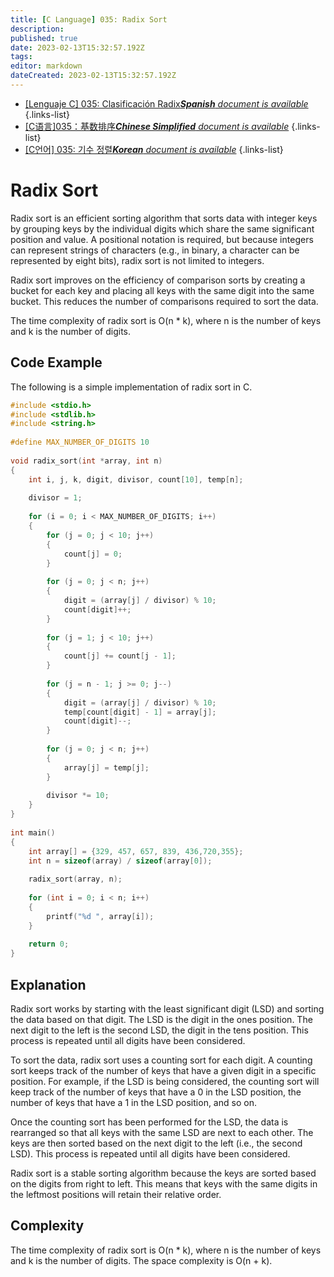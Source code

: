 ```yaml
---
title: [C Language] 035: Radix Sort
description: 
published: true
date: 2023-02-13T15:32:57.192Z
tags: 
editor: markdown
dateCreated: 2023-02-13T15:32:57.192Z
---
```


- [[Lenguaje C] 035: Clasificación Radix***Spanish** document is available*](/es/Knowledge-base/Algorithm/c-language-035-radix-sort)
{.links-list}
- [[C语言]035：基数排序***Chinese Simplified** document is available*](/zh/Knowledge-base/Algorithm/c-language-035-radix-sort)
{.links-list}
- [[C언어] 035: 기수 정렬***Korean** document is available*](/ko/Knowledge-base/Algorithm/c-language-035-radix-sort)
{.links-list}


# Radix Sort

Radix sort is an efficient sorting algorithm that sorts data with integer keys by grouping keys by the individual digits which share the same significant position and value. A positional notation is required, but because integers can represent strings of characters (e.g., in binary, a character can be represented by eight bits), radix sort is not limited to integers.

Radix sort improves on the efficiency of comparison sorts by creating a bucket for each key and placing all keys with the same digit into the same bucket. This reduces the number of comparisons required to sort the data.

The time complexity of radix sort is O(n * k), where n is the number of keys and k is the number of digits.

## Code Example

The following is a simple implementation of radix sort in C.

```c
#include <stdio.h>
#include <stdlib.h>
#include <string.h>
 
#define MAX_NUMBER_OF_DIGITS 10
 
void radix_sort(int *array, int n)
{
    int i, j, k, digit, divisor, count[10], temp[n];
 
    divisor = 1;
 
    for (i = 0; i < MAX_NUMBER_OF_DIGITS; i++)
    {
        for (j = 0; j < 10; j++)
        {
            count[j] = 0;
        }
 
        for (j = 0; j < n; j++)
        {
            digit = (array[j] / divisor) % 10;
            count[digit]++;
        }
 
        for (j = 1; j < 10; j++)
        {
            count[j] += count[j - 1];
        }
 
        for (j = n - 1; j >= 0; j--)
        {
            digit = (array[j] / divisor) % 10;
            temp[count[digit] - 1] = array[j];
            count[digit]--;
        }
 
        for (j = 0; j < n; j++)
        {
            array[j] = temp[j];
        }
 
        divisor *= 10;
    }
}
 
int main()
{
    int array[] = {329, 457, 657, 839, 436,720,355};
    int n = sizeof(array) / sizeof(array[0]);
 
    radix_sort(array, n);
 
    for (int i = 0; i < n; i++)
    {
        printf("%d ", array[i]);
    }
 
    return 0;
}
```

## Explanation

Radix sort works by starting with the least significant digit (LSD) and sorting the data based on that digit. The LSD is the digit in the ones position. The next digit to the left is the second LSD, the digit in the tens position. This process is repeated until all digits have been considered.

To sort the data, radix sort uses a counting sort for each digit. A counting sort keeps track of the number of keys that have a given digit in a specific position. For example, if the LSD is being considered, the counting sort will keep track of the number of keys that have a 0 in the LSD position, the number of keys that have a 1 in the LSD position, and so on.

Once the counting sort has been performed for the LSD, the data is rearranged so that all keys with the same LSD are next to each other. The keys are then sorted based on the next digit to the left (i.e., the second LSD). This process is repeated until all digits have been considered.

Radix sort is a stable sorting algorithm because the keys are sorted based on the digits from right to left. This means that keys with the same digits in the leftmost positions will retain their relative order.

## Complexity

The time complexity of radix sort is O(n * k), where n is the number of keys and k is the number of digits. The space complexity is O(n + k).